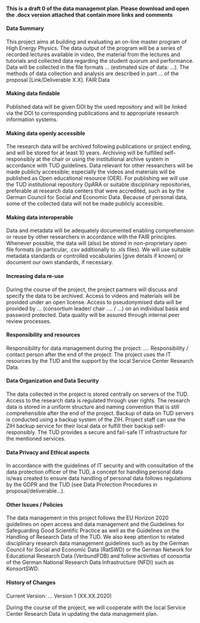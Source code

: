 <h4>This is a draft 0 of the data managemnt plan. Please download and open the .docx version attached that contain more links and comments</h4>

<h4>Data Summary</h4>
This project aims at building and evaluating an on-line master program of High Energy Physics. The data output of the program will be a series of recorded lectures available in video, the material from the lectures and tutorials and collected data regarding the student quorum and performance. Data will be collected in the file formats … (estimated size of data: …). The methods of data collection and analysis are described in part ... of the proposal [Link/Deliverable X.X].
FAIR Data
<h4>Making data findable</h4>
Published data will be given DOI by the used repository and will be linked via the DOI to corresponding publications and to appropriate research information systems. 
<h4>Making data openly accessible</h4>
The research data will be archived following publications or project ending, and will be stored for at least 10 years. Archiving will be fulfilled self-responsibly at the chair or using the institutional archive system in accordance with TUD guidelines. Data relevant for other researchers will be made publicly accessible; especially the videos and materials will be published as Open educational resource (OER). For publishing we will use the TUD institutional repository OpARA or suitable disciplinary repositories, preferable at research data centers that were accredited, such as by the German Council for Social and Economic Data. Because of personal data, some of the collected data will not be made publicly accessible.
<h4>Making data interoperable</h4>
Data and metadata will be adequately documented enabling comprehension or reuse by other researchers in accordance with the FAIR principles. Whenever possible, the data will (also) be stored in non-proprietary open file formats (in particular, .csv additionally to .xls files). We will use suitable metadata standards or controlled vocabularies [give details if known] or document our own standards, if necessary. 
<h4>Increasing data re-use</h4>
During the course of the project, the project partners will discuss and specify the data to be archived. Access to videos and materials will be provided under an open license. Access to pseudonymised data will be provided by … (consortium leader/ chair …. / …) on an individual basis and password protected. Data quality will be assured through internal peer review processes. 
<h4>Responsibility and resources</h4>
Responsibility for data management during the project: …. 
Responsibility / contact person after the end of the project: 
The project uses the IT resources by the TUD and the support by the local Service Center Research Data. 
<h4>Data Organization and Data Security</h4>
The data collected in the project is stored centrally on servers of the TUD. Access to the research data is regulated through user rights. The research data is stored in a uniform structure and naming convention that is still comprehensible after the end of the project. Backup of data on TUD servers is conducted using a backup system of the ZIH. Project staff can use the ZIH backup service for their local data or fulfill their backup self-responsibly. The TUD provides a secure and fail-safe IT infrastructure for the mentioned services. 
<h4>Data Privacy and Ethical aspects</h4>
In accordance with the guidelines of IT security and with consultation of the data protection officer of the TUD, a concept for handling personal data is/was created to ensure data handling of personal data follows regulations by the GDPR and the TUD (see Data Protection Procedures in proposal/deliverable…). 
<h4>Other Issues / Policies</h4>
The data management in this project follows the EU Horizon 2020 guidelines on open access and data management and the Guidelines for Safeguarding Good Scientific Practice as well as the Guidelines on the Handling of Research Data of the TUD. We also keep attention to related disciplinary research data management guidelines such as by the German Council for Social and Economic Data (RatSWD) or the German Network for Educational Research Data (VerbundFDB) and follow activities of consortia of the German National Research Data Infrastructure (NFDI) such as KonsortSWD.
<h4>History of Changes</h4>
Current Version: …
Version 1	(XX.XX.2020)

During the course of the project, we will cooperate with the local Service Center Research Data in updating the data management plan.
